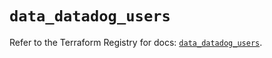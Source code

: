 # `data_datadog_users`

Refer to the Terraform Registry for docs: [`data_datadog_users`](https://registry.terraform.io/providers/datadog/datadog/3.56.0/docs/data-sources/users).
